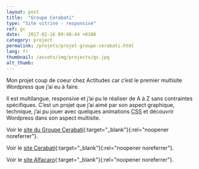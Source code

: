 ```yaml
---
layout: post
title:  "Groupe Cerabati"
type: "Site vitrine - responsive"
ref: gc
date:   2017-02-16 09:48:44 +0100
category: project
permalink: /projets/projet-groupe-cerabati.html
lang: fr
thumbnail: /assets/img/projects/gc.jpg
alt_thumb:
---
```


Mon projet coup de coeur chez Actitudes car c’est le premier multisite Wordpress que j’ai eu à faire. 

Il est multilangue, responsive et j’ai pu le réaliser de A à Z sans contraintes spécifiques.
C’est un projet que j’ai aimé par son aspect graphique, technique, j’ai pu jouer avec quelques animations <abbr title="Cascading Style Sheets">CSS</abbr> et découvrir Wordpress dans son aspect multisite.

Voir le [site du Groupe Cerabati](http://groupecerabati.com/ "Groupe Cerabati (nouvelle fenêtre)"){:target="_blank"}{:rel="noopener noreferrer"}.

Voir le [site Cerabati](https://web.archive.org/web/20190309111417/https://cerabati.fr/ "Cerabati sur Internet webarchive (nouvelle fenêtre)"){:target="_blank"}{:rel="noopener noreferrer"}.

Voir le [site Alfacaro](http://alfacaro.fr/ "Alfacaro (nouvelle fenêtre)"){:target="_blank"}{:rel="noopener noreferrer"}.

<img src="{{ site.baseurl }}/assets/img/projects/gc_large.jpg" alt="" 
             srcset="{{ site.baseurl }}/assets/img/projects/gc_medium.jpg 670w,
          {{ site.baseurl }}/assets/img/projects/gc_large.jpg 1024w"
          sizes="(min-width:671px) 1024px"/> 

<img src="{{ site.baseurl }}/assets/img/projects/cerabati_large.jpg" alt="" 
             srcset="{{ site.baseurl }}/assets/img/projects/cerabati_medium.jpg 670w,
          {{ site.baseurl }}/assets/img/projects/cerabati_large.jpg 1024w"
          sizes="(min-width:671px) 1024px"/> 

<img src="{{ site.baseurl }}/assets/img/projects/alfacaro_large.jpg" alt="" 
             srcset="{{ site.baseurl }}/assets/img/projects/alfacaro_medium.jpg 670w,
          {{ site.baseurl }}/assets/img/projects/alfacaro_large.jpg 1024w"
          sizes="(min-width:671px) 1024px"/> 